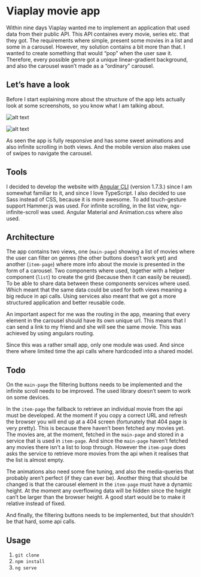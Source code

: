 # Viaplay movie app

Within nine days Viaplay wanted me to implement an application that used data from their public API. This API containes every movie, series etc. that they got. The requirements where simple, present some movies in a list and some in a carousel. However, my solution contains a bit more than that. I wanted to create something that would “pop” when the user saw it. Therefore, every possible genre got a unique linear-gradient background, and also the carousel wasn’t made as a “ordinary” carousel.

## Let’s have a look
Before I start explaining more about the structure of the app lets actually look at some screenshots, so you know what I am talking about.

![alt text](https://github.com/LudKam/viaplay-movie-app/master/src/common/desktop.gif "Desktop")

![alt text](https://github.com/LudKam/viaplay-movie-app/master/src/common/mobile.gif "Mobile")


As seen the app is fully responsive and has some sweet animations and also infinite scrolling in both views. And the mobile version also makes use of swipes to navigate the carousel.

## Tools
I decided to develop the website with [Angular CLI](https://github.com/angular/angular-cli) (version 1.7.3.) since I am somewhat familiar to it, and since I love TypeScript. I also decided to use Sass instead of CSS, because it is more awesome. To add touch-gesture support Hammer.js was used. For infinite scrolling, in the list view, ngx-infinite-scroll was used. Angular Material and Animation.css where also used.

## Architecture
The app contains two views, one (`main-page`) showing a list of movies where the user can filter on genres (the other buttons doesn’t work yet) and another (`item-page`) where more info about the movie is presented in the form of a carousel. Two components where used, together with a helper component (`list`) to create the grid (because then it can easily be reused). To be able to share data between these components services where used. Which meant that the same data could be used for both views meaning a big reduce in api calls. Using services also meant that we got a more structured application and better reusable code.

An important aspect for me was the routing in the app, meaning that every element in the carousel should have its own unique url. This means that I can send a link to my friend and she will see the same movie. This was achieved by using angulars routing.

Since this was a rather small app, only one module was used. And since there where limited time the api calls where hardcoded into a shared model.

## Todo
On the `main-page` the filtering buttons needs to be implemented and the infinite scroll needs to be improved. The used library doesn’t seem to work on some devices.

In the `item-page` the fallback to retrieve an individual movie from the api must be developed. At the moment if you copy a correct URL and refresh the browser you will end up at a 404 screen (fortunately that 404 page is very pretty). This is because there haven’t been fetched any movies yet. The movies are, at the moment, fetched in the `main-page` and stored in a service that is used in `item-page`. And since the `main-page` haven’t fetched any movies there isn’t a list to loop through. However the `item-page` does asks the service to retrieve more movies from the api when it realises that the list is almost empty.

The animations also need some fine tuning, and also the media-queries that probably aren’t perfect (if they can ever be). Another thing that should be changed is that the carousel element in the `item-page` must have a dynamic height. At the moment any overflowing data will be hidden since the height can’t be larger than the browser height. A good start would be to make it relative instead of fixed.

And finally, the filtering buttons needs to be implemented, but that shouldn’t be that hard, some api calls.

## Usage
1. `git clone`
2. `npm install`
3. `ng serve`

